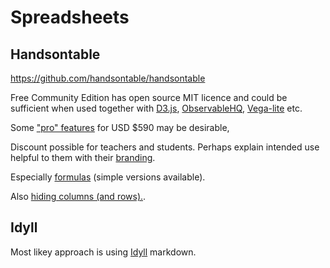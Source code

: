 # Spreadsheets

## Handsontable

https://github.com/handsontable/handsontable

Free Community Edition has open source MIT licence and could be sufficient when used together with
[D3.js](https://en.wikipedia.org/wiki/D3.js ), [ObservableHQ](https://beta.observablehq.com/open-source ), [Vega-lite](https://vega.github.io/vega-lite/ ) etc.

Some ["pro" features](https://handsontable.com/docs/6.2.2/tutorial-features.html ) for USD $590 may be desirable, 

Discount possible for teachers and students. Perhaps explain intended use helpful to them with their [branding](https://handsontable.com/branding ).

Especially [formulas](https://handsontable.com/docs/6.2.2/demo-formula-support.html ) (simple versions available).

Also [hiding columns (and rows).](https://handsontable.com/docs/6.2.2/demo-hiding-columns.html ).

## Idyll

Most likey approach is using [Idyll](https://idyll-lang.org ) markdown.

